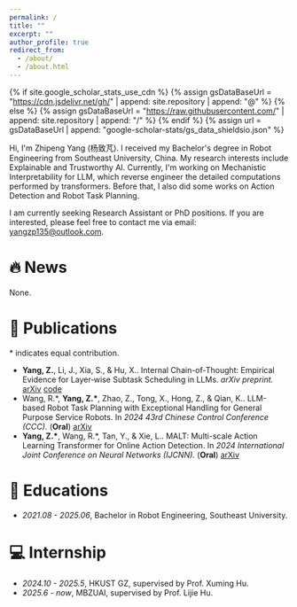 ```yaml
---
permalink: /
title: ""
excerpt: ""
author_profile: true
redirect_from: 
  - /about/
  - /about.html
---
```


{% if site.google_scholar_stats_use_cdn %}
{% assign gsDataBaseUrl = "https://cdn.jsdelivr.net/gh/" | append: site.repository | append: "@" %}
{% else %}
{% assign gsDataBaseUrl = "https://raw.githubusercontent.com/" | append: site.repository | append: "/" %}
{% endif %}
{% assign url = gsDataBaseUrl | append: "google-scholar-stats/gs_data_shieldsio.json" %}

<span class='anchor' id='about-me'></span>
Hi, I'm Zhipeng Yang (杨致芃). I received my Bachelor's degree in Robot Engineering from Southeast University, China. My research interests include Explainable and Trustworthy AI. Currently, I'm working on Mechanistic Interpretability for LLM, which reverse engineer the detailed computations performed by transformers. Before that, I also did some works on Action Detection and Robot Task Planning.

I am currently seeking Research Assistant or PhD positions. If you are interested, please feel free to contact me via email: <yangzp135@outlook.com>. 


<span class='anchor' id='-news'></span>
# 🔥 News
None.


<span class='anchor' id='-publications'></span>
# 📝 Publications
\* indicates equal contribution. 
- **Yang, Z.**, Li, J., Xia, S., & Hu, X.. Internal Chain-of-Thought: Empirical Evidence for Layer‑wise Subtask Scheduling in LLMs. *arXiv preprint.* [arXiv](https://arxiv.org/abs/2505.14530) [code](https://github.com/yzp11/Internal-Chain-of-Thought)
- Wang, R.\*, **Yang, Z.\***, Zhao, Z., Tong, X., Hong, Z., & Qian, K.. LLM-based Robot Task Planning with Exceptional Handling for General Purpose Service Robots. In *2024 43rd Chinese Control Conference (CCC).* (**Oral**) [arXiv](https://arxiv.org/abs/2405.15646)
- **Yang, Z.\***, Wang, R.\*, Tan, Y., & Xie, L.. MALT: Multi-scale Action Learning Transformer for Online Action Detection. In *2024 International Joint Conference on Neural Networks (IJCNN).* (**Oral**) [arXiv](https://arxiv.org/abs/2405.20892)


<span class='anchor' id='-educations'></span>
# 📖 Educations
- *2021.08 - 2025.06*, Bachelor in Robot Engineering, Southeast University.


<span class='anchor' id='-internship'></span>
# 💻 Internship
- *2024.10 - 2025.5*, HKUST GZ, supervised by Prof. Xuming Hu.
- *2025.6 - now*, MBZUAI, supervised by Prof. Lijie Hu.

